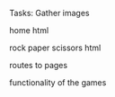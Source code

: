 Tasks:
Gather images

home html

rock paper scissors html

routes to pages

functionality of the games

